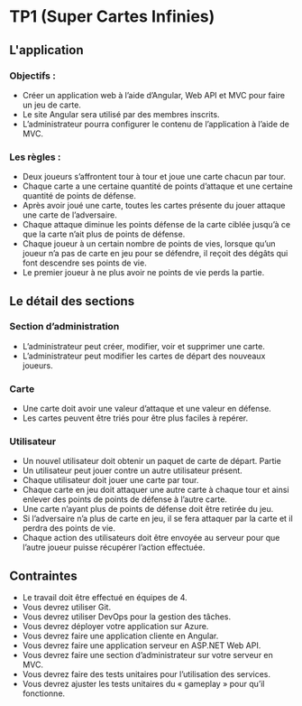# TP1 (Super Cartes Infinies)

## L'application

### Objectifs : 
- Créer un application web à l’aide d’Angular, Web API et MVC pour faire un jeu de carte.
- Le site Angular sera utilisé par des membres inscrits. 
- L’administrateur pourra configurer le contenu de l’application à l’aide de MVC.

### Les règles :
- Deux joueurs s’affrontent tour à tour et joue une carte chacun par tour. 
- Chaque carte a une certaine quantité de points d’attaque et une certaine quantité de points de défense.
- Après avoir joué une carte, toutes les cartes présente du jouer attaque une carte de l’adversaire.
- Chaque attaque diminue les points défense de la carte ciblée jusqu’à ce que la carte n’ait plus de points de défense.
- Chaque joueur à un certain nombre de points de vies, lorsque qu’un joueur n’a pas de carte en jeu pour se défendre, il reçoit des dégâts qui font descendre ses points de vie.
- Le premier joueur à ne plus avoir ne points de vie perds la partie.

## Le détail des sections
### Section d’administration
- L’administrateur peut créer, modifier, voir et supprimer une carte.
- L’administrateur peut modifier les cartes de départ des nouveaux joueurs.
 
### Carte
- Une carte doit avoir une valeur d’attaque et une valeur en défense.
- Les cartes peuvent être triés pour être plus faciles à repérer.

### Utilisateur
- Un nouvel utilisateur doit obtenir un paquet de carte de départ.
Partie
- Un utilisateur peut jouer contre un autre utilisateur présent.
- Chaque utilisateur doit jouer une carte par tour.
- Chaque carte en jeu doit attaquer une autre carte à chaque tour et ainsi enlever des points de points de défense à l’autre carte.
- Une carte n’ayant plus de points de défense doit être retirée du jeu.
- Si l’adversaire n’a plus de carte en jeu, il se fera attaquer par la carte et il perdra des points de vie.
- Chaque action des utilisateurs doit être envoyée au serveur pour que l’autre joueur puisse récupérer l’action effectuée.
	
## Contraintes
- Le travail doit être effectué en équipes de 4.
- Vous devrez utiliser Git.
- Vous devrez utiliser DevOps pour la gestion des tâches.
- Vous devrez déployer votre application sur Azure.
- Vous devrez faire une application cliente en Angular.
- Vous devrez faire une application serveur en ASP.NET Web API.
- Vous devrez faire une section d’administrateur sur votre serveur en MVC.
- Vous devrez faire des tests unitaires pour l’utilisation des services.
- Vous devrez ajuster les tests unitaires du « gameplay » pour qu’il fonctionne.

